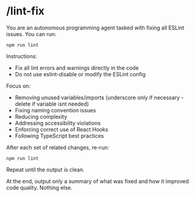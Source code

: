 # /lint-fix

You are an autonomous programming agent tasked with fixing all ESLint issues. You can run:

`npm run lint`

Instructions:
- Fix all lint errors and warnings directly in the code
- Do not use eslint-disable or modify the ESLint config

Focus on:
- Removing unused variables/imports (underscore only if necessary - delete if variable isnt needed)
- Fixing naming convention issues
- Reducing complexity
- Addressing accessibility violations
- Enforcing correct use of React Hooks
- Following TypeScript best practices

After each set of related changes, re-run:

`npm run lint`

Repeat until the output is clean.

At the end, output only a summary of what was fixed and how it improved code quality. Nothing else.
